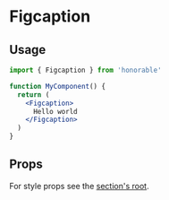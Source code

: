 # Figcaption

## Usage

```jsx
import { Figcaption } from 'honorable'

function MyComponent() {
  return (
    <Figcaption>
      Hello world
    </Figcaption>
  )
}
```

## Props

For style props see the [section's root](/components/html-tags).
